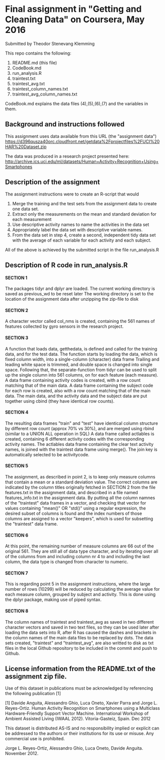 # Final assignment in "Getting and Cleaning Data" on Coursera, May 2016
Submitted by Theodor Stenevang Klemming

This repo contains the following:

1. README.md (this file)
2. CodeBook.md
3. run_analysis.R
4. traintest.txt
5. traintest_avg.txt
6. traintest_column_names.txt
7. traintest_avg_column_names.txt

CodeBook.md explains the data files (4),(5),(6),(7) and the variables in them.


## Background and instructions followed
This assignment uses data available from this URL (the "assignment data")
https://d396qusza40orc.cloudfront.net/getdata%2Fprojectfiles%2FUCI%20HAR%20Dataset.zip

The data was produced in a research project presented here:
http://archive.ics.uci.edu/ml/datasets/Human+Activity+Recognition+Using+Smartphones

## Description of the assignment
The assignment instructions were to create an R-script that would

1. Merge the training and the test sets from the assignment data to create one data set.
2. Extract only the measurements on the mean and standard deviation for each measurement
3. Use descriptive activity names to name the activities in the data set
4. Appropriately label the data set with descriptive variable names.
5. From the data set in step 4, create a second, independent tidy data set with the average of each variable for each activity and each subject.

All of the above is achieved by the submitted script in the file run_analysis.R


## Description of R code in run_analysis.R

#### SECTION 1
The packages tidyr and dplyr are loaded.
The current working directory is saved as previous_wd to be reset later
The working directory is set to the location of the assignment data after unzipping the zip-file to disk

#### SECTION 2
A character vector called col_nms is created, containing the 561 names of features collected by gyro sensors in the research project.

#### SECTION 3
A function that loads data, getthedata, is defined and called for the training data, and for the test data.
The function starts by loading the data, which is fixed column width, into a single-column (character) data frame
Trailing and leading white space is trimmed, and double space is changed into single space. Following that, the separate-function from tidyr can be used to split up the single column into 561 columns, on for each feature (each measure).
A data frame containing activity codes is created, with a row count matching that of the main data.
A data frame containing the subject code for each row is created, also with a row count matching that of the main data.
The main data, and the activity data and the subject data are put together using cbind (they have identical row counts).

#### SECTION 4
The resulting data frames "train" and "test" have identical column structure by different row count (approx 70% vs 30%), and are merged using rbind (similar to a UNION ALL operation in SQL)
A data frame called actlables is created, containing 6 different activity codes with the corresponding activity names.
The actlables data frame containing the clear text activity names, is joined with the traintest data frame using merge(). The join key is automatically selected to be activitycode.

#### SECTION 5
The assignment, as described in point 2, is to keep only measure columns that contain a mean or a standard deviation value. The correct columns are indicated by the column titles originally fetched in SECTION 2 from the file features.txt in the assignment data, and described in a file named features_info.txt in the assignment data. 
By putting all the column namnes of the "traintest" data frames in a vector, and checking that vector for values containing "mean()" OR "std()" using a regular expression, the desired subset of columns is found and the index numbers of those columns are assigned to a vector "keepers", which is used for subsetting the "traintest" data frame.

#### SECTION 6
At this point, the remaining number of measure columns are 66 out of the original 561. They are still all of data type character, and by iterating over all of the columns from and including column nr 4 to and including the last column, the data type is changed from character to numeric.

#### SECTION 7
This is regarding point 5 in the assignment instructions, where the large number of rows (10299) will be reduced by calculating the average value for each measure column, grouped by subject and activity. This is done using the dplyr package, making use of piped syntax.

#### SECTION 8
The column names of traintest and traintest_avg as saved in two different character vectors and saved in two text files, so they can be used later after loading the data sets into R, after R has caused the dashes and brackets in the column names of the main data files to be replaced by dots.
The data sets created, "traintest" and "traintest_avg", are also writted to disk as txt files in the local Github repository to be included in the commit and push to Github.




## License information from the README.txt of the assignment zip file.
Use of this dataset in publications must be acknowledged by referencing the following publication [1] 

[1] Davide Anguita, Alessandro Ghio, Luca Oneto, Xavier Parra and Jorge L. Reyes-Ortiz. Human Activity Recognition on Smartphones using a Multiclass Hardware-Friendly Support Vector Machine. International Workshop of Ambient Assisted Living (IWAAL 2012). Vitoria-Gasteiz, Spain. Dec 2012

This dataset is distributed AS-IS and no responsibility implied or explicit can be addressed to the authors or their institutions for its use or misuse. Any commercial use is prohibited.

Jorge L. Reyes-Ortiz, Alessandro Ghio, Luca Oneto, Davide Anguita. November 2012.